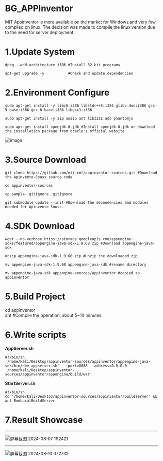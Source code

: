 # BG_APPInventor
MIT Appinventor is more available on the market for Windows,and very few compiled on linux.
The decision was made to compile the linux version due to the need for server deployment.

# 1.Update System
```
dpkg --add-architecture i386 #Install 32-bit programs
```
```
apt-get upgrade -y           #Check and update dependencies
```

# 2.Environment Configure
```
sudo apt-get install -y libc6:i386 libstdc++6:i386 glibc-doc:i386 gcc-5-base:i386 gcc-6-base:i386 libgcc1:i386
```
```
sudo apt-get install -y zip unzip ant lib32z1 adb phantomjs
```
```
sudo apt-get install openjdk-8-jdk #Install openjdk-8-jdk or download the installation package from oracle's official website
```
![image](https://github.com/user-attachments/assets/597bfb00-1d6f-4ad3-9c9f-9959d6f08bc7)

# 3.Source Download
```
git clone https://github.com/mit-cml/appinventor-sources.git #Download the Apinvento-Souss source code
```
```
cd appinventor-sources
```
```
cp sample-.gitignore .gitignore
```
```
git submodule update --init #Download the dependencies and modules needed for Apinvento Souss.
```

# 4.SDK Download
```
wget --no-verbose https://storage.googleapis.com/appengine-sdks/featured/appengine-java-sdk-1.9.68.zip #Download appengine-java-sdk
```
```
unzip appengine-java-sdk-1.9.68.zip #Unzip the downloaded zip
```
```
mv appengine-java-sdk-1.9.68 appengine-java-sdk #rename directory
```
```
mv appengine-java-sdk appengine-sources/appinventor #copied to appinventor
```

# 5.Build Project
cd appinventor               
ant                         #Compile the operation, about 5~10 minutes

# 6.Write scripts
**AppServer.sh**
```
#!/bin/sh
'/home/kali/Desktop/appinventor-sources/appinventor/appengine-java-sdk/bin/dev_appserver.sh'  --port=8888 --address=0.0.0.0 '/home/kali/Desktop/appinventor-sources/appinventor/appengine/build/war' 
```
**StartServer.sh**
```
#!/bin/sh
cd '/home/kali/Desktop/appinventor-sources/appinventor/buildserver' && ant RunLocalBuildServer
```
# 7.Result Showcase
****
<p/>
	
![屏幕截图 2024-08-07 192421](https://github.com/user-attachments/assets/de89e776-a017-468e-9151-6950e8bf552c)

<p/>
	
****
<p/>
	
![屏幕截图 2024-08-10 072732](https://github.com/user-attachments/assets/7ac79319-8e68-45a0-a706-c93983e94a16)












